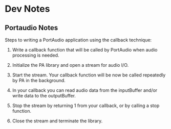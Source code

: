 # Dev Notes


## Portaudio Notes

Steps to writing a PortAudio application using the callback technique:

1. Write a callback function that will be called by PortAudio when audio processing is needed.

2. Initialize the PA library and open a stream for audio I/O.

3. Start the stream. Your callback function will be now be called repeatedly by PA in the background.

4. In your callback you can read audio data from the inputBuffer and/or write data to the outputBuffer.

5. Stop the stream by returning 1 from your callback, or by calling a stop function.

6. Close the stream and terminate the library.
